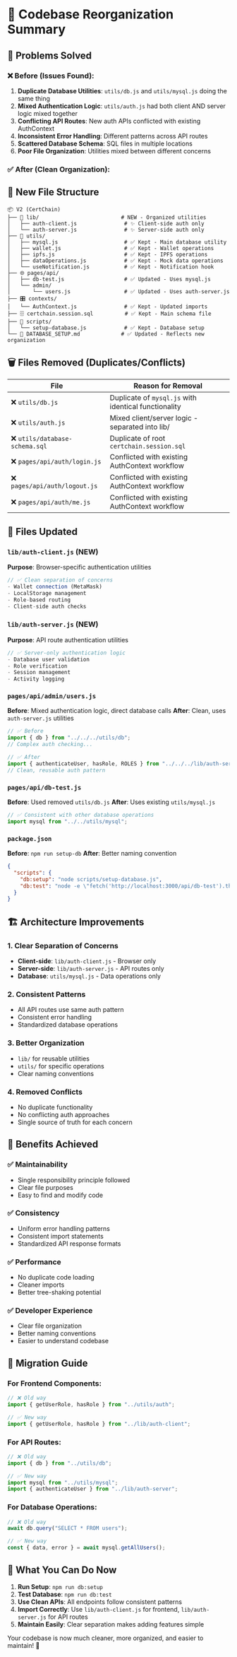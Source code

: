# 🧹 Codebase Reorganization Summary

## 🎯 Problems Solved

### ❌ Before (Issues Found):

1. **Duplicate Database Utilities**: `utils/db.js` and `utils/mysql.js` doing the same thing
2. **Mixed Authentication Logic**: `utils/auth.js` had both client AND server logic mixed together
3. **Conflicting API Routes**: New auth APIs conflicted with existing AuthContext
4. **Inconsistent Error Handling**: Different patterns across API routes
5. **Scattered Database Schema**: SQL files in multiple locations
6. **Poor File Organization**: Utilities mixed between different concerns

### ✅ After (Clean Organization):

## 📁 New File Structure

```
📦 V2 (CertChain)
├── 🔧 lib/                          # NEW - Organized utilities
│   ├── auth-client.js               # ✨ Client-side auth only
│   └── auth-server.js               # ✨ Server-side auth only
├── 🔧 utils/
│   ├── mysql.js                     # ✅ Kept - Main database utility
│   ├── wallet.js                    # ✅ Kept - Wallet operations
│   ├── ipfs.js                      # ✅ Kept - IPFS operations
│   ├── dataOperations.js            # ✅ Kept - Mock data operations
│   └── useNotification.js           # ✅ Kept - Notification hook
├── 🌐 pages/api/
│   ├── db-test.js                   # ✅ Updated - Uses mysql.js
│   └── admin/
│       └── users.js                 # ✅ Updated - Uses auth-server.js
├── 🎛️ contexts/
│   └── AuthContext.js               # ✅ Kept - Updated imports
├── 🗄️ certchain.session.sql          # ✅ Kept - Main schema file
├── 🔧 scripts/
│   └── setup-database.js            # ✅ Kept - Database setup
└── 📄 DATABASE_SETUP.md             # ✅ Updated - Reflects new organization
```

## 🗑️ Files Removed (Duplicates/Conflicts)

| File                           | Reason for Removal                                   |
| ------------------------------ | ---------------------------------------------------- |
| ❌ `utils/db.js`               | Duplicate of `mysql.js` with identical functionality |
| ❌ `utils/auth.js`             | Mixed client/server logic - separated into lib/      |
| ❌ `utils/database-schema.sql` | Duplicate of root `certchain.session.sql`            |
| ❌ `pages/api/auth/login.js`   | Conflicted with existing AuthContext workflow        |
| ❌ `pages/api/auth/logout.js`  | Conflicted with existing AuthContext workflow        |
| ❌ `pages/api/auth/me.js`      | Conflicted with existing AuthContext workflow        |

## 🔧 Files Updated

### `lib/auth-client.js` (NEW)

**Purpose**: Browser-specific authentication utilities

```javascript
// ✅ Clean separation of concerns
- Wallet connection (MetaMask)
- LocalStorage management
- Role-based routing
- Client-side auth checks
```

### `lib/auth-server.js` (NEW)

**Purpose**: API route authentication utilities

```javascript
// ✅ Server-only authentication logic
- Database user validation
- Role verification
- Session management
- Activity logging
```

### `pages/api/admin/users.js`

**Before**: Mixed authentication logic, direct database calls
**After**: Clean, uses `auth-server.js` utilities

```javascript
// ✅ Before
import { db } from "../../../utils/db";
// Complex auth checking...

// ✅ After
import { authenticateUser, hasRole, ROLES } from "../../../lib/auth-server";
// Clean, reusable auth pattern
```

### `pages/api/db-test.js`

**Before**: Used removed `utils/db.js`
**After**: Uses existing `utils/mysql.js`

```javascript
// ✅ Consistent with other database operations
import mysql from "../../utils/mysql";
```

### `package.json`

**Before**: `npm run setup-db`
**After**: Better naming convention

```json
{
  "scripts": {
    "db:setup": "node scripts/setup-database.js",
    "db:test": "node -e \"fetch('http://localhost:3000/api/db-test').then(r=>r.json()).then(console.log)\""
  }
}
```

## 🏗️ Architecture Improvements

### 1. **Clear Separation of Concerns**

- **Client-side**: `lib/auth-client.js` - Browser only
- **Server-side**: `lib/auth-server.js` - API routes only
- **Database**: `utils/mysql.js` - Data operations only

### 2. **Consistent Patterns**

- All API routes use same auth pattern
- Consistent error handling
- Standardized database operations

### 3. **Better Organization**

- `lib/` for reusable utilities
- `utils/` for specific operations
- Clear naming conventions

### 4. **Removed Conflicts**

- No duplicate functionality
- No conflicting auth approaches
- Single source of truth for each concern

## 🚀 Benefits Achieved

### ✅ **Maintainability**

- Single responsibility principle followed
- Clear file purposes
- Easy to find and modify code

### ✅ **Consistency**

- Uniform error handling patterns
- Consistent import statements
- Standardized API response formats

### ✅ **Performance**

- No duplicate code loading
- Cleaner imports
- Better tree-shaking potential

### ✅ **Developer Experience**

- Clear file organization
- Better naming conventions
- Easier to understand codebase

## 🔄 Migration Guide

### For Frontend Components:

```javascript
// ❌ Old way
import { getUserRole, hasRole } from "../utils/auth";

// ✅ New way
import { getUserRole, hasRole } from "../lib/auth-client";
```

### For API Routes:

```javascript
// ❌ Old way
import { db } from "../utils/db";

// ✅ New way
import mysql from "../utils/mysql";
import { authenticateUser } from "../lib/auth-server";
```

### For Database Operations:

```javascript
// ❌ Old way
await db.query("SELECT * FROM users");

// ✅ New way
const { data, error } = await mysql.getAllUsers();
```

## 🎯 What You Can Do Now

1. **Run Setup**: `npm run db:setup`
2. **Test Database**: `npm run db:test`
3. **Use Clean APIs**: All endpoints follow consistent patterns
4. **Import Correctly**: Use `lib/auth-client.js` for frontend, `lib/auth-server.js` for API routes
5. **Maintain Easily**: Clear separation makes adding features simple

Your codebase is now much cleaner, more organized, and easier to maintain! 🎉
